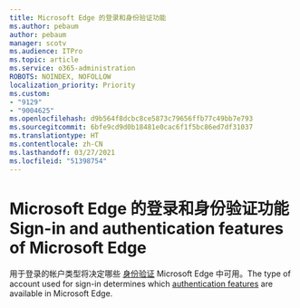 ```yaml
---
title: Microsoft Edge 的登录和身份验证功能
ms.author: pebaum
author: pebaum
manager: scotv
ms.audience: ITPro
ms.topic: article
ms.service: o365-administration
ROBOTS: NOINDEX, NOFOLLOW
localization_priority: Priority
ms.custom:
- "9129"
- "9004625"
ms.openlocfilehash: d9b564f8dcbc8ce5873c79656ffb77c49bb7e793
ms.sourcegitcommit: 6bfe9cd9d0b18481e0cac6f1f5bc86ed7df31037
ms.translationtype: HT
ms.contentlocale: zh-CN
ms.lasthandoff: 03/27/2021
ms.locfileid: "51398754"
---
```

# <a name="sign-in-and-authentication-features-of-microsoft-edge"></a><span data-ttu-id="b8878-102">Microsoft Edge 的登录和身份验证功能</span><span class="sxs-lookup"><span data-stu-id="b8878-102">Sign-in and authentication features of Microsoft Edge</span></span>

<span data-ttu-id="b8878-103">用于登录的帐户类型将决定哪些 [身份验证](https://go.microsoft.com/fwlink/?linkid=2134570) Microsoft Edge 中可用。</span><span class="sxs-lookup"><span data-stu-id="b8878-103">The type of account used for sign-in determines which [authentication features](https://go.microsoft.com/fwlink/?linkid=2134570) are available in Microsoft Edge.</span></span>